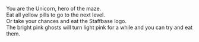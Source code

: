 You are the Unicorn, hero of the maze.<br>
Eat all yellow pills to go to the next level.<br>
Or take your chances and eat the Staffbase logo.<br>
The bright pink ghosts will turn light pink for a while and you can try and eat them.